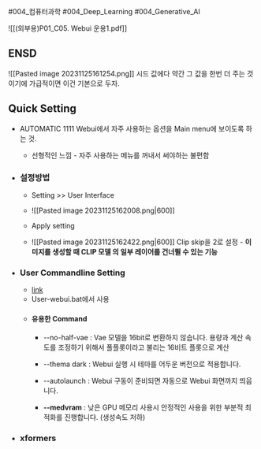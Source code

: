 #004_컴퓨터과학 #004_Deep_Learning #004_Generative_AI 


![[(외부용)P01_C05. Webui 운용1.pdf]]

## ENSD
![[Pasted image 20231125161254.png]]
시드 값에다 약간 그 값을 한번 더 주는 것이기에 가급적이면 이건 기본으로 두자.

## Quick Setting
- AUTOMATIC 1111 Webui에서 자주 사용하는 옵션을 Main menu에 보이도록 하는 것.
	- 선형적인 느낌 - 자주 사용하는 메뉴를 꺼내서 써야하는 불편함
	  
- ### 설정방법
	- Setting >> User Interface
	- ![[Pasted image 20231125162008.png|600]]
	- Apply setting
	  
	- ![[Pasted image 20231125162422.png|600]]
	  Clip skip을 2로 설정 - **이미지를 생성할 때 CLIP 모델 의 일부 레이어를 건너뛸 수 있는 기능**
	
- ### User Commandline Setting
	- [link](https://github.com/AUTOMATIC1111/stable-diffusion-webui/wiki/Command-Line-Arguments-and-Settings)
	- User-webui.bat에서 사용
	- #### 유용한 Command
		- --no-half-vae : Vae 모델을 16bit로 변환하지 않습니다.
			용량과 계산 속도를 조정하기 위해서 풀플롯이라고 불리는 16비트 플롯으로 계산
			
		- --thema dark : Webui 실행 시 테마를 어두운 버전으로 적용합니다.
			
		- --autolaunch : Webui 구동이 준비되면 자동으로 Webui 화면까지 띄웁니다.
			
		- **--medvram** : 낮은 GPU 메모리 사용시 안정적인 사용을 위한 부분적 최적화를 진행합니다. 
			(생성속도 저하)
			
- ### xformers
